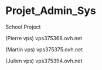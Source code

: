 # Projet_Admin_Sys
School Project
	
  
(Pierre vps) vps375368.ovh.net

(Martin vps) vps375375.ovh.net

(Julien vps) vps375394.ovh.net
